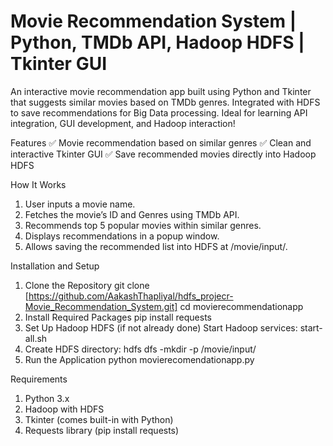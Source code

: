 # Movie Recommendation System | Python, TMDb API, Hadoop HDFS | Tkinter GUI
An interactive movie recommendation app built using Python and Tkinter that suggests similar movies based on TMDb genres. Integrated with HDFS to save recommendations for Big Data processing. Ideal for learning API integration, GUI development, and Hadoop interaction!

Features
✅ Movie recommendation based on similar genres
✅ Clean and interactive Tkinter GUI
✅ Save recommended movies directly into Hadoop HDFS

How It Works
1. User inputs a movie name.
2. Fetches the movie’s ID and Genres using TMDb API.
3. Recommends top 5 popular movies within similar genres.
4. Displays recommendations in a popup window.
5. Allows saving the recommended list into HDFS at /movie/input/.

Installation and Setup
1. Clone the Repository
git clone [https://github.com/AakashThapliyal/hdfs_projecr-Movie_Recommendation_System.git]
cd movierecommendationapp
2. Install Required Packages
pip install requests
3. Set Up Hadoop HDFS (if not already done)
Start Hadoop services:
start-all.sh
4. Create HDFS directory:
hdfs dfs -mkdir -p /movie/input/
5. Run the Application
python movierecomendationapp.py

Requirements
1. Python 3.x
2. Hadoop with HDFS
3. Tkinter (comes built-in with Python)
4. Requests library (pip install requests)

